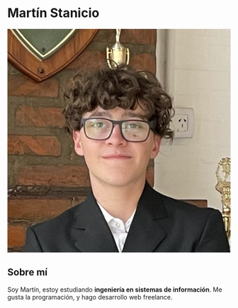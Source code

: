 # Martín Stanicio

![Foto de perfil](pfp.jpg)

## Sobre mí

Soy Martín, estoy estudiando **ingeniería en sistemas de información**. Me gusta la programación, y hago desarrollo web freelance.
